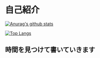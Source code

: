 # 自己紹介

[![Anurag's github stats](https://github-readme-stats.vercel.app/api?username=shinnosuke-K&show_icons=true&theme=algolia&hide=stars,contribs)](https://github.com/anuraghazra/github-readme-stats)

[![Top Langs](https://github-readme-stats.vercel.app/api/top-langs/?username=shinnosuke-K&&hide=c)](https://github.com/anuraghazra/github-readme-stats)

## 時間を見つけて書いていきます
